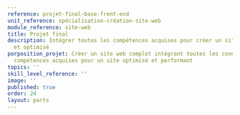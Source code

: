 ```yaml
---
reference: projet-final-base-frent-end
unit_reference: spécialisation-création-site-web
module_reference: site-web
title: Projet final
description: Intégrer toutes les compétences acquises pour créer un site web complet
  et optimisé
porposition_projet: Créer un site web complet intégrant toutes les connaissances et
  compétences acquises pour un site optimisé et performant
topics: ''
skill_level_reference: ''
image: ''
published: true
order: 24
layout: parts
---
```

